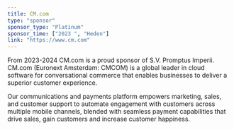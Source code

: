 ```yaml
---
title: CM.com
type: "sponsor"
sponsor_type: "Platinum"
sponsor_time: ["2023 ", "Heden"]
link: "https://www.cm.com"
---
```


From 2023-2024 CM.com is a proud sponsor of S.V. Promptus Imperii. CM.com (Euronext Amsterdam: CMCOM) is a global leader in cloud software for conversational commerce that enables businesses to deliver a superior customer experience.

Our communications and payments platform empowers marketing, sales, and customer support to automate engagement with customers across multiple mobile channels, blended with seamless payment capabilities that drive sales, gain customers and increase customer happiness.